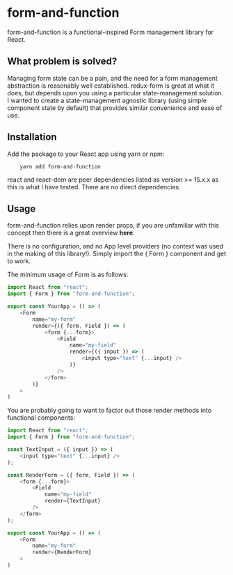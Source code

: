 # form-and-function

form-and-function is a functional-inspired Form management library for React.

## What problem is solved?

Managing form state can be a pain, and the need for a form management abstraction is reasonably well
established. redux-form is great at what it does, but depends upon you using a particular state-management
solution. I wanted to create a state-management agnostic library (using simple component state by default) that
provides similar convenience and ease of use.

## Installation

Add the package to your React app using yarn or npm:

```
    yarn add form-and-function
```

react and react-dom are peer dependencies listed as version >= 15.x.x as this is what I have tested. There are no
direct dependencies.

## Usage

form-and-function relies upon render props, if you are unfamiliar with this concept then there is a great overview **here**.

There is no configuration, and no App level providers (no context was used in the making of this library!). Simply import the { Form } component and get to work.

The minimum usage of Form is as follows:

```js
import React from "react";
import { Form } from "form-and-function";

export const YourApp = () => (
    <Form
        name="my-form"
        render={({ form, Field }) => (
            <form {...form}>
                <Field
                    name="my-field"
                    render={({ input }) => (
                        <input type="text" {...input} />
                    )}
                />
            </form>
        )}
    >
)
```

You are probably going to want to factor out those render methods into functional components:

```js
import React from "react";
import { Form } from "form-and-function";

const TextInput = ({ input }) => (
    <input type="text" {...input} />
);

const RenderForm = ({ form, Field }) => (
    <form {...form}>
        <Field
            name="my-field"
            render={TextInput}
        />
    </form>
);

export const YourApp = () => (
    <Form
        name="my-form"
        render={RenderForm}
    >
)
```
